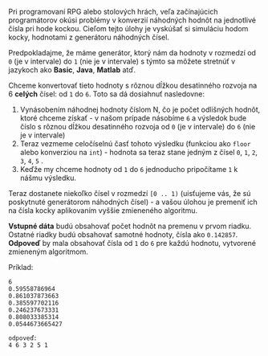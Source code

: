 <!-- #Hod Kockou  -->
Pri programovaní RPG alebo stolových hrách, veľa začínajúcich programátorov okúsi problémy v konverzií náhodných hodnôt
na jednotlivé čísla pri hode kockou. Cieľom tejto úlohy je vyskúšať si simuláciu hodom kocky, hodnotami z generátoru
náhodných čísel.

Predpokladajme, že máme generátor, ktorý nám da hodnoty v rozmedzí od  `0` (je v intervale) do `1` (nie je v intervale)
s týmto sa môžete stretnúť v jazykoch ako **Basic**, **Java**, **Matlab** atď.

Chceme konvertovať tieto hodnoty s rôznou dĺžkou desatinného rozvoja na 6 **celých** čísel: od `1` do `6`. Toto sa dá
dosiahnuť nasledovne:

1. Vynásobením náhodnej hodnoty číslom N, čo je počet odlišných hodnôt, ktoré chceme získať - v našom prípade 
    násobíme `6` a výsledok bude číslo s rôznou dĺžkou desatinného rozvoja od `0` (je v intervale) do `6` (nie je v intervale)
2. Teraz vezmeme celočíselnú časť tohoto výsledku (funkciou ako `floor` alebo konverziou na `int`) - hodnota
    sa teraz stane jedným z čísel `0`, `1`, `2`, `3`, `4`, `5` .
3. Keďže my chceme hodnoty od `1` do `6` jednoducho pripočítame `1` k nášmu výsledku. 

Teraz dostanete niekoľko čísel v rozmedzí `[0 .. 1)` (uisťujeme vás, že sú poskytnuté generátorom náhodných čísel) - 
a vašou úlohou je premeniť ich na čísla kocky aplikovaním vyššie zmieneného algoritmu.

**Vstupné dáta** budú obsahovať počet hodnôt na premenu v prvom riadku.
Ostatné riadky budú obsahovať samotné hodnoty, čísla ako `0.142857`. 
**Odpoveď** by mala obsahovať čísla od `1` do `6` pre každú hodnotu, vytvorené zmieneným algoritmom.

Príklad:

    6
	0.59558786964
	0.861037873663
	0.385597702116
	0.246237673331
	0.808033385314
	0.0544673665427
	
	odpoveď:
	4 6 3 2 5 1

